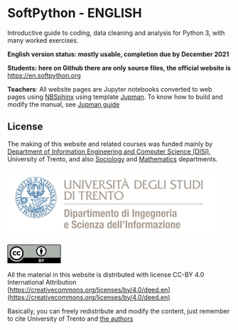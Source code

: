 
# SoftPython - ENGLISH

Introductive guide to coding, data cleaning and analysis for Python 3, with many worked exercises.

**English version status: mostly usable, completion due by December 2021**

**Students: here on Github there are only source files, the official website is** https://en.softpython.org

**Teachers**: All website pages are Jupyter notebooks converted to web pages using [NBSphinx](https://nbsphinx.readthedocs.io) using template [Jupman](https://github.com/DavidLeoni/jupman). To know how to build and modify the manual, see [Jupman guide](https://jupman.softpython.org/en/latest/usage.html)


## License

The making of this website and related courses was funded mainly by [Department of Information Engineering and Computer Science (DISI)](https://www.disi.unitn.it), University of Trento, and also [Sociology](https://www.sociologia.unitn.it/en) and [Mathematics](https://www.maths.unitn.it/en) departments.

![unitn-843724](_static/img/third-parties/logo-disi-unitn-it.jpeg)


![cc-by-7172829](_static/img/cc-by.png)

All the material in this website is distributed with license CC-BY 4.0 International Attribution [https://creativecommons.org/licenses/by/4.0/deed.en](https://creativecommons.org/licenses/by/4.0/deed.en) 

Basically, you can freely redistribute and modify the content, just remember to cite University of Trento and [the authors](https://en.softpython.org/index.html#Autori) 
